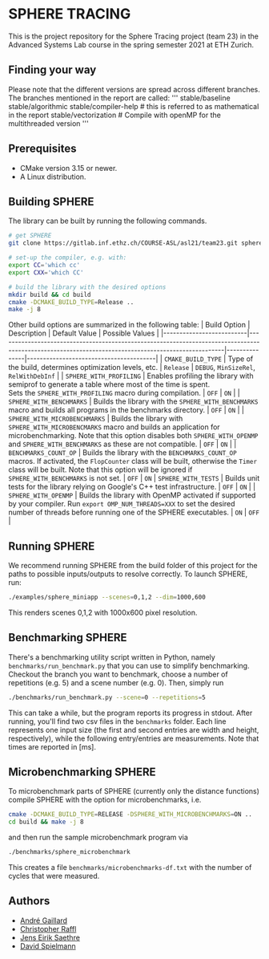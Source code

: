 # SPHERE TRACING
This is the project repository for the Sphere Tracing project (team 23) in the Advanced Systems Lab course in the spring semester 2021 at ETH Zurich. 

## Finding your way
Please note that the different versions are spread across different branches. The branches mentioned in the report are called:
'''
stable/baseline
stable/algorithmic
stable/compiler-help # this is referred to as mathematical in the report
stable/vectorization # Compile with openMP for the multithreaded version
'''

## Prerequisites
- CMake version 3.15 or newer.
- A Linux distribution.

## Building SPHERE
The library can be built by running the following commands.
```bash
# get SPHERE 
git clone https://gitlab.inf.ethz.ch/COURSE-ASL/asl21/team23.git sphere && cd sphere

# set-up the compiler, e.g. with:
export CC='which cc'
export CXX='which CC'

# build the library with the desired options
mkdir build && cd build
cmake -DCMAKE_BUILD_TYPE=Release ..
make -j 8
```

Other build options are summarized in the following table:
| Build Option             | Description                                                                                                                                        | Default Value | Possible Values                        |
|--------------------------|----------------------------------------------------------------------------------------------------------------------------------------------------|---------------|----------------------------------------|
| `CMAKE_BUILD_TYPE`       | Type of the build, determines optimization levels, etc.                                                                                            | `Release`     | `DEBUG`, `MinSizeRel`, `RelWithDebInf` |
| `SPHERE_WITH_PROFILING`  | Enables profiling the library with semiprof to generate a table where most of the time is spent.<br>Sets the `SPHERE_WITH_PROFILING` macro during compilation. | `OFF`         | `ON`                                   |
| `SPHERE_WITH_BENCHMARKS` | Builds the library with the `SPHERE_WITH_BENCHMARKS` macro and builds all programs in the benchmarks directory.                                                 | `OFF`         | `ON`                                   |
| `SPHERE_WITH_MICROBENCHMARKS` | Builds the library with `SPHERE_WITH_MICROBENCMARKS` macro and builds an application for microbenchmarking. Note that this option disables both `SPHERE_WITH_OPENMP` and `SPHERE_WITH_BENCHMARKS` as these are not compatible. | `OFF` | `ON` |
| `BENCHMARKS_COUNT_OP`    | Builds the library with the `BENCHMARKS_COUNT_OP` macros. If activated, the  `FlopCounter` class will be built, otherwise the `Timer` class will be built. Note that this option will be ignored if `SPHERE_WITH_BENCHMARKS` is not set. | `OFF` | `ON`
| `SPHERE_WITH_TESTS`      | Builds unit tests for the library relying on Google's C++ test infrastructure.                                                                     | `OFF`          | `ON`                                  |
| `SPHERE_WITH_OPENMP`     | Builds the library with OpenMP activated if supported by your compiler. Run `export OMP_NUM_THREADS=XXX` to set the desired number of threads before running one of the SPHERE executables. | `ON` | `OFF` |


## Running SPHERE
We recommend running SPHERE from the build folder of this project  for the paths to possible inputs/outputs to resolve correctly. To launch SPHERE, run:
```bash
./examples/sphere_miniapp --scenes=0,1,2 --dim=1000,600
```
This renders scenes 0,1,2 with 1000x600 pixel resolution.

## Benchmarking SPHERE
There's a benchmarking utility script written in Python, namely `benchmarks/run_benchmark.py` that you can use to simplify benchmarking. Checkout the branch you want to benchmark, choose a number of repetitions (e.g. 5) and a scene number (e.g. 0). Then, simply run
```bash
./benchmarks/run_benchmark.py --scene=0 --repetitions=5
```
This can take a while, but the program reports its progress in stdout. After running, you'll find two csv files in the `benchmarks` folder. Each line represents one input size (the first and second entries are width and height, respectively), while the following entry/entries are measurements. Note that times are reported in [ms].

## Microbenchmarking SPHERE 
To microbenchmark parts of SPHERE (currently only the distance functions) compile SPHERE with the option for microbenchmarks, i.e.
```bash
cmake -DCMAKE_BUILD_TYPE=RELEASE -DSPHERE_WITH_MICROBENCHMARKS=ON ..
cd build && make -j 8
``` 
and then run the sample microbenchmark program via
```bash
./benchmarks/sphere_microbenchmark
``` 
This creates a file `benchmarks/microbenchmarks-df.txt` with the number of cycles that were measured.

## Authors
- [André Gaillard](mailto:andrega@ethz.ch)
- [Christopher Raffl](mailto:rafflc@ethz.ch)
- [Jens Eirik Saethre](mailto:saethrej@ethz.ch)
- [David Spielmann](mailto:spdavid@ethz.ch)
